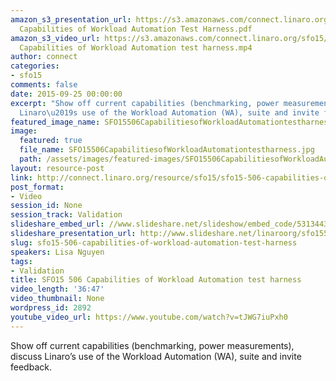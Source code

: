 ```yaml
---
amazon_s3_presentation_url: https://s3.amazonaws.com/connect.linaro.org/sfo15/Presentations/09-25-Friday/SFO15-506-
  Capabilities of Workload Automation Test Harness.pdf
amazon_s3_video_url: https://s3.amazonaws.com/connect.linaro.org/sfo15/Videos/09-25-Friday/SFO15-506
  Capabilities of Workload Automation test harness.mp4
author: connect
categories:
- sfo15
comments: false
date: 2015-09-25 00:00:00
excerpt: "Show off current capabilities (benchmarking, power measurements), discuss
  Linaro\u2019s use of the Workload Automation (WA), suite and invite feedback"
featured_image_name: SFO15506CapabilitiesofWorkloadAutomationtestharness.jpg
image:
  featured: true
  file_name: SFO15506CapabilitiesofWorkloadAutomationtestharness.jpg
  path: /assets/images/featured-images/SFO15506CapabilitiesofWorkloadAutomationtestharness.jpg
layout: resource-post
link: http://connect.linaro.org/resource/sfo15/sfo15-506-capabilities-of-workload-automation-test-harness/
post_format:
- Video
session_id: None
session_track: Validation
slideshare_embed_url: //www.slideshare.net/slideshow/embed_code/53134430
slideshare_presentation_url: http://www.slideshare.net/linaroorg/sfo15506-capabilities-of-workload-automation-test-harness-53134430
slug: sfo15-506-capabilities-of-workload-automation-test-harness
speakers: Lisa Nguyen
tags:
- Validation
title: SFO15 506 Capabilities of Workload Automation test harness
video_length: '36:47'
video_thumbnail: None
wordpress_id: 2892
youtube_video_url: https://www.youtube.com/watch?v=tJWG7iuPxh0
---
```


Show off current capabilities (benchmarking, power measurements), discuss Linaro’s use of the Workload Automation (WA), suite and invite feedback.
